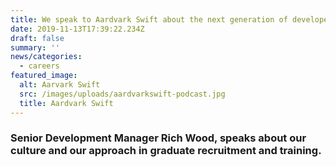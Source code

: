 ```yaml
---
title: We speak to Aardvark Swift about the next generation of developers
date: 2019-11-13T17:39:22.234Z
draft: false
summary: ''
news/categories:
  - careers
featured_image:
  alt: Aarvark Swift
  src: /images/uploads/aardvarkswift-podcast.jpg
  title: Aardvark Swift
---
```

### Senior Development Manager Rich Wood, speaks about our culture and our approach in graduate recruitment and training.
